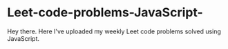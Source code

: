 # Leet-code-problems-JavaScript-

Hey there. Here I've uploaded my weekly Leet code problems solved using JavaScript. 
